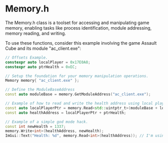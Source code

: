 # Memory.h
The Memory.h class is a toolset for accessing and manipulating game memory, enabling tasks like process identification, module addressing, memory reading, and writing.

To use these functions, consider this example involving the game Assault Cube and its module "ac_client.exe":

```c++
// Offsets Example.
constexpr auto localPlayer = 0x17E0A8;
constexpr auto ptrHealth = 0xEC;

// Setup the foundation for your memory manipulation operations.
Memory memory{ "ac_client.exe" };

// Define the ModuleBaseAddress
const auto moduleBase = memory.GetModuleAddress("ac_client.exe");

// Example of how to read and write the health address using local player and an offset to the health value:
const auto localPlayerPtr = memory.Read<std::uintptr_t>(moduleBase + localPlayer);
const auto healthAddress = localPlayerPtr + ptrHealth;

// Example of a simple god mode hack.
const int newHealth = 1337;
memory.Write<int>(healthAddress, newHealth);
ImGui::Text("Health: %d", memory.Read<int>(healthAddress)); // I'm using the ImGui Framework to display the value stored in the health address, but you can use std::cout if you prefer.
```
